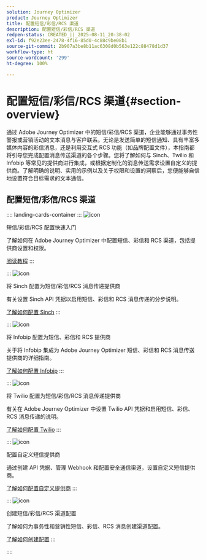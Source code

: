 ```yaml
---
solution: Journey Optimizer
product: Journey Optimizer
title: 配置短信/彩信/RCS 渠道
description: 配置短信/彩信/RCS 渠道
redpen-status: CREATED_||_2025-08-11_20-38-02
exl-id: f92e23ee-2478-4f16-85d0-4c88c9be08b1
source-git-commit: 2b907a3be8b11ac6308d0b563e122c88478d1d37
workflow-type: ht
source-wordcount: '299'
ht-degree: 100%

---
```


# 配置短信/彩信/RCS 渠道{#section-overview}

通过 Adobe Journey Optimizer 中的短信/彩信/RCS 渠道，企业能够通过事务性警报或营销活动的文本消息与客户联系。无论是发送简单的短信通知、具有丰富多媒体内容的彩信消息，还是利用交互式 RCS 功能（如品牌配置文件），本指南都将引导您完成配置消息传送渠道的各个步骤。您将了解如何与 Sinch、Twilio 和 Infobip 等常见的提供商进行集成，或根据定制化的消息传送需求设置自定义的提供商。了解明确的说明、实用的示例以及关于权限和设置的洞察后，您便能够自信地设置符合目标需求的文本通信。

## 配置短信/彩信/RCS 渠道

:::: landing-cards-container
:::
![icon](https://cdn.experienceleague.adobe.com/icons/circle-play.svg?lang=zh-Hans)

短信/彩信/RCS 配置快速入门

了解如何在 Adobe Journey Optimizer 中配置短信、彩信和 RCS 渠道，包括提供商设置和权限。

[阅读教程](../using/sms/sms-configuration.md)
:::

:::
![icon](https://cdn.experienceleague.adobe.com/icons/puzzle-piece.svg?lang=zh-Hans)

将 Sinch 配置为短信/彩信/RCS 消息传递提供商

有关设置 Sinch API 凭据以启用短信、彩信和 RCS 消息传递的分步说明。

[了解如何配置 Sinch](../using/sms/sms-configuration-sinch.md)
:::

:::
![icon](https://cdn.experienceleague.adobe.com/icons/puzzle-piece.svg?lang=zh-Hans)

将 Infobip 配置为短信、彩信和 RCS 提供商

关于将 Infobip 集成为 Adobe Journey Optimizer 短信、彩信和 RCS 消息传送提供商的详细指南。

[了解如何配置 Infobip](../using/sms/sms-configuration-infobip.md)
:::

:::
![icon](https://cdn.experienceleague.adobe.com/icons/puzzle-piece.svg?lang=zh-Hans)

将 Twilio 配置为短信/彩信/RCS 消息传递提供商

有关在 Adobe Journey Optimizer 中设置 Twilio API 凭据和启用短信、彩信、RCS 消息传递的说明。

[了解如何配置 Twilio](../using/sms/sms-configuration-twilio.md)
:::

:::
![icon](https://cdn.experienceleague.adobe.com/icons/code-branch.svg?lang=zh-Hans)

配置自定义短信提供商

通过创建 API 凭据、管理 Webhook 和配置安全通信渠道，设置自定义短信提供商。

[了解如何配置自定义提供商](../using/sms/sms-configuration-custom.md)
:::

:::
![icon](https://cdn.experienceleague.adobe.com/icons/gear.svg?lang=zh-Hans)

创建短信/彩信/RCS 渠道配置

了解如何为事务性和营销性短信、彩信、RCS 消息创建渠道配置。

[了解如何创建配置](../using/sms/sms-configuration-surface.md)
:::

::::
